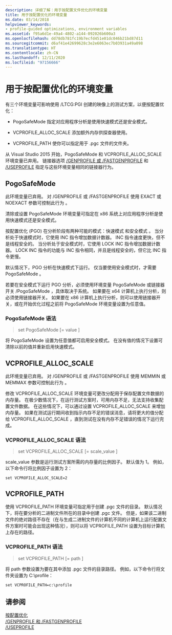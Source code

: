 ```yaml
---
description: 详细了解：用于按配置文件优化的环境变量
title: 用于按配置优化的环境变量
ms.date: 03/14/2018
helpviewer_keywords:
- profile-guided optimizations, environment variables
ms.assetid: f95a6d1e-49a4-4802-a144-092026b600a3
ms.openlocfilehash: dd78db781fc19b7ecfd451e01dc046b21bd87d11
ms.sourcegitcommit: d6af41e42699628c3e2e6063ec7b03931a49a098
ms.translationtype: HT
ms.contentlocale: zh-CN
ms.lasthandoff: 12/11/2020
ms.locfileid: "97156666"
---
```

# <a name="environment-variables-for-profile-guided-optimizations"></a>用于按配置优化的环境变量

有三个环境变量可影响使用 /LTCG:PGI  创建的映像上的测试方案，以便按配置优化：

- PogoSafeMode  指定对应用程序分析是使用快速模式还是安全模式。

- VCPROFILE_ALLOC_SCALE  添加额外内存供探查器使用。

- VCPROFILE_PATH  使你可以指定用于 .pgc 文件的文件夹。

从 Visual Studio 2015 开始，PogoSafeMode 和 VCPROFILE_ALLOC_SCALE 环境变量已弃用。  链接器选项 [/GENPROFILE 或 /FASTGENPROFILE](reference/genprofile-fastgenprofile-generate-profiling-instrumented-build.md) 和 [/USEPROFILE](reference/useprofile.md) 指定与这些环境变量相同的链接器行为。

## <a name="pogosafemode"></a>PogoSafeMode

此环境变量已弃用。 对 /GENPROFILE 或 /FASTGENPROFILE 使用 EXACT 或 NOEXACT 参数可控制此行为     。

清除或设置 PogoSafeMode  环境变量可指定在 x86 系统上对应用程序分析是使用快速模式还是安全模式。

按配置优化 (PGO) 在分析阶段有两种可能的模式：快速模式  和安全模式  。 当分析处于快速模式时，它使用 INC  指令增加数据计数器。 INC  指令速度更快，但不是线程安全的。 当分析处于安全模式时，它使用 LOCK INC  指令增加数据计数器。 LOCK INC  指令的功能与 INC  指令相同，并且是线程安全的，但它比 INC  指令更慢。

默认情况下，PGO 分析在快速模式下运行。 仅当要使用安全模式时，才需要 PogoSafeMode  。

若要在安全模式下运行 PGO 分析，必须使用环境变量 PogoSafeMode  或链接器开关 /PogoSafeMode  ，具体取决于系统。 如果要在 x64 计算机上执行分析，则必须使用链接器开关。 如果要在 x86 计算机上执行分析，则可以使用链接器开关，或在开始优化过程之前将 PogoSafeMode  环境变量设置为任意值。

### <a name="pogosafemode-syntax"></a>PogoSafeMode 语法

> set PogoSafeMode  [=  value  ]

将 PogoSafeMode  设置为任意值都可启用安全模式。 在没有值的情况下设置可清除以前的值并重新启用快速模式。

## <a name="vcprofile_alloc_scale"></a>VCPROFILE_ALLOC_SCALE

此环境变量已弃用。 对 /GENPROFILE 或 /FASTGENPROFILE 使用 MEMMIN 或 MEMMAX 参数可控制此行为     。

修改 VCPROFILE_ALLOC_SCALE  环境变量可更改分配用于保存配置文件数据的内存量。 在极少数情况下，在运行测试方案时，可用内存不足，无法支持收集配置文件数据。 在这些情况下，可以通过设置 VCPROFILE_ALLOC_SCALE  来增加内存量。 如果在测试运行期间收到指示内存不足的错误消息，请将更大的值分配给 VCPROFILE_ALLOC_SCALE  ，直到测试在没有内存不足错误的情况下运行完成。

### <a name="vcprofile_alloc_scale-syntax"></a>VCPROFILE_ALLOC_SCALE 语法

> set VCPROFILE_ALLOC_SCALE  [=  scale_value  ]

scale_value  参数是运行测试方案所需的内存量的比例因子。  默认值为 1。 例如，以下命令行将比例因子设置为 2：

`set VCPROFILE_ALLOC_SCALE=2`

## <a name="vcprofile_path"></a>VCPROFILE_PATH

使用 VCPROFILE_PATH  环境变量可指定用于创建 .pgc 文件的目录。 默认情况下，将在要分析的二进制文件所在的目录中创建 .pgc 文件。 但是，如果该二进制文件的绝对路径不存在（在与生成二进制文件的计算机不同的计算机上运行配置文件方案时可能会出现这种情况），则可以将 VCPROFILE_PATH  设置为目标计算机上存在的路径。

### <a name="vcprofile_path-syntax"></a>VCPROFILE_PATH 语法

> set VCPROFILE_PATH  [=  path  ]

将 path  参数设置为要在其中添加 .pgc 文件的目录路径。 例如，以下命令行将文件夹设置为 C:\profile：

`set VCPROFILE_PATH=c:\profile`

## <a name="see-also"></a>请参阅

[按配置优化](profile-guided-optimizations.md)<br/>
[/GENPROFILE 和 /FASTGENPROFILE](reference/genprofile-fastgenprofile-generate-profiling-instrumented-build.md)<br/>
[/USEPROFILE](reference/useprofile.md)<br/>
